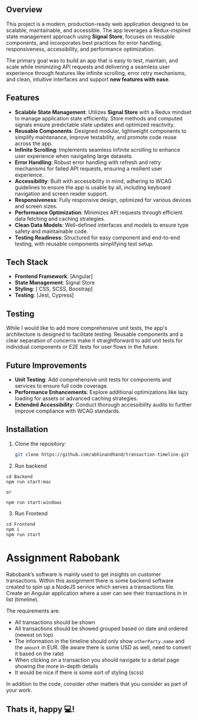## Overview
This project is a modern, production-ready web application designed to be scalable, maintainable, and accessible. The app leverages a Redux-inspired state management approach using **Signal Store**, focuses on reusable components, and incorporates best practices for error handling, responsiveness, accessibility, and performance optimization.

The primary goal was to build an app that is easy to test, maintain, and scale while minimizing API requests and delivering a seamless user experience through features like infinite scrolling, error retry mechanisms, and clean, intuitive interfaces and support  **new features with ease**.

## Features
- **Scalable State Management**: Utilizes **Signal Store** with a Redux mindset to manage application state efficiently. Store methods and computed signals ensure predictable state updates and optimized reactivity.
- **Reusable Components**: Designed modular, lightweight components to simplify maintenance, improve testability, and promote code reuse across the app.
- **Infinite Scrolling**: Implements seamless infinite scrolling to enhance user experience when navigating large datasets.
- **Error Handling**: Robust error handling with refresh and retry mechanisms for failed API requests, ensuring a resilient user experience.
- **Accessibility**: Built with accessibility in mind, adhering to WCAG guidelines to ensure the app is usable by all, including keyboard navigation and screen reader support.
- **Responsiveness**: Fully responsive design, optimized for various devices and screen sizes.
- **Performance Optimization**: Minimizes API requests through efficient data fetching and caching strategies.
- **Clean Data Models**: Well-defined interfaces and models to ensure type safety and maintainable code.
- **Testing Readiness**: Structured for easy component and end-to-end testing, with reusable components simplifying test setup.

## Tech Stack
- **Frontend Framework**: [Angular]
- **State Management**: Signal Store
- **Styling**: [ CSS, SCSS, Boostrap]
- **Testing**: [Jest, Cypress]


## Testing
While I would like to add more comprehensive unit tests, the app's architecture is designed to facilitate testing. Reusable components and a clear separation of concerns make it straightforward to add unit tests for individual components or E2E tests for user flows in the future.

## Future Improvements
- **Unit Testing**: Add comprehensive unit tests for components and services to ensure full code coverage.
- **Performance Enhancements**: Explore additional optimizations like lazy loading for assets or advanced caching strategies.
- **Extended Accessibility**: Conduct thorough accessibility audits to further improve compliance with WCAG standards.

## Installation
1. Clone the repository:
   ```bash
   git clone https://github.com/abhinandhand/transaction-timeline.git
   ```

2. Run backend

```
cd Backend
npm run start:mac

or 

npm run start:windows
```

3. Run Frontend


```
cd Frontend
npm i
npm run start
```


# Assignment Rabobank

Rabobank’s software is mainly used to get insights on customer transactions. Within this assignment there is some backend software created to spin up a NodeJS service which serves a transactions file. Create an Angular application where a user can see their transactions in in list (timeline).

The requirements are:
- All transactions should be shown 
- All transactions should be showed grouped based on date and ordered (newest on top)
- The information in the timeline should only show `otherParty.name` and the `amount` in EUR. (Be aware there is some USD as well, need to convert it based on the rate)
- When clicking on a transaction you should navigate to a detail page showing the more in-depth details
- It would be nice if there is some sort of styling (scss)

In addition to the code, consider other matters that you consider as part of your work.

## Thats it, happy 💻!